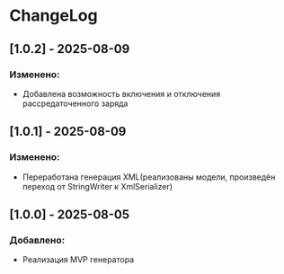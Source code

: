 ﻿# ChangeLog
## [1.0.2] - 2025-08-09
### Изменено:
- Добавлена возможность включения и отключения рассредаточенного заряда
## [1.0.1] - 2025-08-09
### Изменено:
- Переработана генерация XML(реализованы модели, произведён переход от StringWriter к XmlSerializer)
## [1.0.0] - 2025-08-05
### Добавлено:
- Реализация MVP генератора

